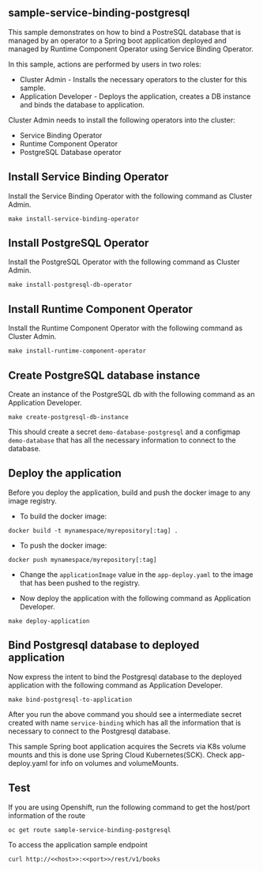 ## sample-service-binding-postgresql

This sample demonstrates on how to bind a PostreSQL database that is managed by an operator to a Spring boot application deployed and managed by Runtime Component Operator using Service Binding Operator.

In this sample, actions are performed by users in two roles:
* Cluster Admin - Installs the necessary operators to the cluster for this sample.
* Application Developer - Deploys the application, creates a DB instance and binds the database to application.

Cluster Admin needs to install the following operators into the cluster:
* Service Binding Operator
* Runtime Component Operator
* PostgreSQL Database operator 

## Install Service Binding Operator

Install the Service Binding Operator with the following command as Cluster Admin.

`make install-service-binding-operator`

## Install PostgreSQL Operator

Install the PostgreSQL Operator with the following command as Cluster Admin.

`make install-postgresql-db-operator`


## Install Runtime Component Operator

Install the Runtime Component Operator with the following command as Cluster Admin.

`make install-runtime-component-operator`


## Create PostgreSQL database instance

Create an instance of the PostgreSQL db with the following command as an Application Developer.

`make create-postgresql-db-instance`

This should create a secret `demo-database-postgresql` and a configmap `demo-database` that has all the necessary information to connect to the database.


## Deploy the application

Before you deploy the application, build and push the docker image to any image registry.


* To build the docker image:

`docker build -t mynamespace/myrepository[:tag] .`


* To push the docker image:

`docker push mynamespace/myrepository[:tag]`

* Change the `applicationImage` value in the `app-deploy.yaml` to the image that has been pushed to the registry.

* Now deploy the application with the following command as Application Developer.

`make deploy-application`

## Bind Postgresql database to deployed application

Now express the intent to bind the Postgresql database to the deployed application with the following command as Application Developer.

`make bind-postgresql-to-application`

After you run the above command you should see a intermediate secret created with name `service-binding` which has all the information that is necessary to connect to the Postgresql database.

This sample Spring boot application acquires the Secrets via K8s volume mounts and this is done use Spring Cloud Kubernetes(SCK). Check app-deploy.yaml for info on volumes and volumeMounts.


## Test

If you are using Openshift, run the following command to get the host/port information of the route

`oc get route sample-service-binding-postgresql`

To access the application sample endpoint 

`curl http://<<host>>:<<port>>/rest/v1/books`

